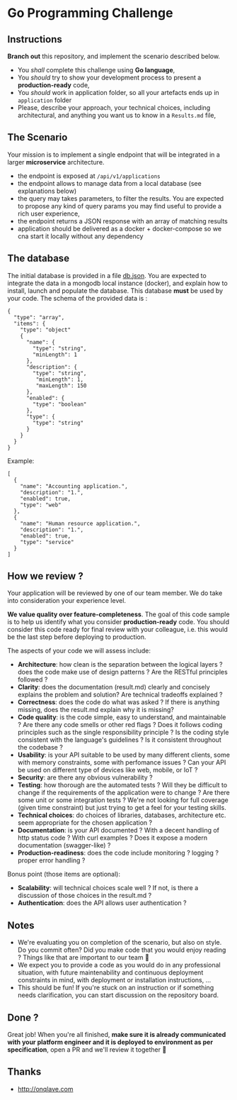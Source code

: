 # Go Programming Challenge

## Instructions

**Branch out** this repository, and implement the scenario described below.

* You *shall* complete this challenge using **Go language**,
* You *should* try to show your development process to present a **production-ready** code,
* You *should* work in application folder, so all your artefacts ends up in `application` folder 
* Please, describe your approach, your technical choices, including architectural, and anything you want us to know in a `Results.md` file,

## The Scenario

Your mission is to implement a single endpoint that will be integrated in a larger **microservice** architecture.

* the endpoint is exposed at `/api/v1/applications`
* the endpoint allows to manage data from a local database (see explanations below)
* the query may takes parameters, to filter the results. You are expected to propose any kind of query params you may find useful to provide a rich user experience,
* the endpoint returns a JSON response with an array of matching results
* application should be delivered as a docker + docker-compose so we cna start it locally without any dependency

## The database

The initial database is provided in a file [db.json](/application/db.json).
You are expected to integrate the data in a mongodb local instance (docker), and explain how to install, launch and populate the database. This database **must** be used by your code.
The schema of the provided data is :

```
{
  "type": "array",
  "items": {
    "type": "object"
    {
      "name": {
        "type": "string",
        "minLength": 1
      },
      "description": {
        "type": "string",
	     "minLength": 1,
	     "maxLength": 150
      },
      "enabled": {
        "type": "boolean"
      },
      "type": {
        "type": "string"
      }
    }
  }
}
```

Example:

```
[
  {
    "name": "Accounting application.",
    "description": "1.",
    "enabled": true,
    "type": "web"
  },
  {
    "name": "Human resource application.",
    "description": "1.",
    "enabled": true,
    "type": "service"
  }
]
```

## How we review ?

Your application will be reviewed by one of our team member. We do take into consideration your experience level.

**We value quality over feature-completeness**. The goal of this code sample is to help us identify what you consider **production-ready** code. You should consider this code ready for final review with your colleague, i.e. this would be the last step before deploying to production.

The aspects of your code we will assess include:

* **Architecture**: how clean is the separation between the logical layers ? does the code make use of design patterns ? Are the RESTful principles followed ?
* **Clarity**: does the documentation (result.md) clearly and concisely explains the problem and solution? Are technical tradeoffs explained ?
* **Correctness**: does the code do what was asked ? If there is anything missing, does the result.md explain why it is missing?
* **Code quality**: is the code simple, easy to understand, and maintainable ? Are there any code smells or other red flags ? Does it follows coding principles such as the single responsibility principle ? Is the coding style consistent with the language's guidelines ? Is it consistent throughout the codebase ?
* **Usability**: is your API suitable to be used by many different clients, some with memory constraints, some with perfomance issues ? Can your API be used on different type of devices like web, mobile, or IoT ?
* **Security**: are there any obvious vulnerability ?
* **Testing**: how thorough are the automated tests ? Will they be difficult to change if the requirements of the application were to change ? Are there some unit or some integration tests ? We're not looking for full coverage (given time constraint) but just trying to get a feel for your testing skills.
* **Technical choices**: do choices of libraries, databases, architecture etc. seem appropriate for the chosen application ?
* **Documentation**: is your API documented ? With a decent handling of http status code ? With curl examples ? Does it expose a modern documentation (swagger-like) ?
* **Production-readiness**: does the code include monitoring ? logging ? proper error handling ?

Bonus point (those items are optional):

* **Scalability**: will technical choices scale well ? If not, is there a discussion of those choices in the result.md ?
* **Authentication**: does the API allows user authentication ?

## Notes

* We're evaluating you on completion of the scenario, but also on style. Do you commit often? Did you make code that you would enjoy reading ? Things like that are important to our team 👊
* We expect you to provide a code as you would do in any professional situation, with future maintenability and continuous deployment constraints in mind, with deployment or installation instructions, ...
* This should be fun! If you're stuck on an instruction or if something needs clarification, you can start discussion on the repository board.


## Done ?

Great job! When you're all finished, **make sure it is already communicated with your platform engineer and it is deployed to environment as per specification**, open a PR and we'll review it together 🙌

## Thanks

* http://onqlave.com
